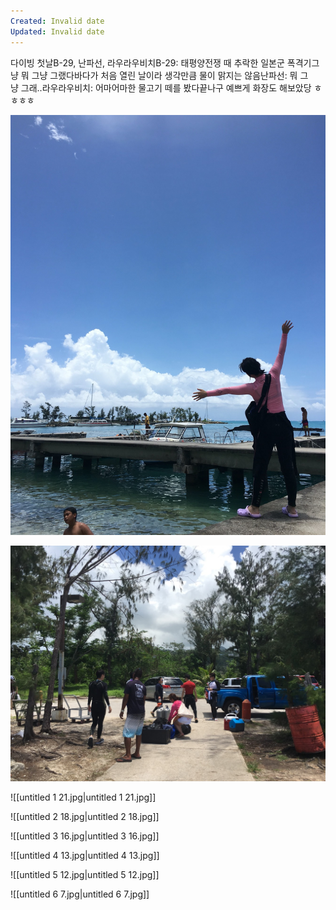 ```yaml
---
Created: Invalid date
Updated: Invalid date
---
```

다이빙 첫날B-29, 난파선, 라우라우비치B-29: 태평양전쟁 때 추락한 일본군 폭격기그냥 뭐 그냥 그랬다바다가 처음 열린 날이라 생각만큼 물이 맑지는 않음난파선: 뭐 그냥 그래..라우라우비치: 어마어마한 물고기 떼를 봤다끝나구 예쁘게 화장도 해보았당 ㅎㅎㅎㅎ

![untitled 40](/_attachments/untitled%2040.jpg)

![untitled 1 21](../../../_attachments/untitled%201%2021.jpg)

![[untitled 1 21.jpg|untitled 1 21.jpg]]

![[untitled 2 18.jpg|untitled 2 18.jpg]]

![[untitled 3 16.jpg|untitled 3 16.jpg]]

![[untitled 4 13.jpg|untitled 4 13.jpg]]

![[untitled 5 12.jpg|untitled 5 12.jpg]]

![[untitled 6 7.jpg|untitled 6 7.jpg]]